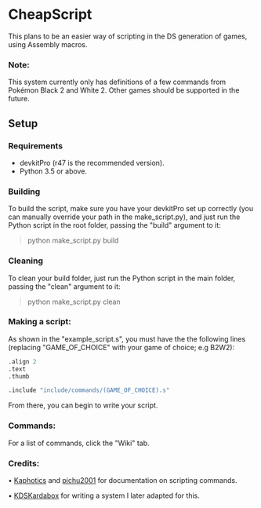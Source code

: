 # CheapScript
This plans to be an easier way of scripting in the DS generation of games, using Assembly macros.

### Note:
This system currently only has definitions of a few commands from Pokémon Black 2 and White 2. Other games should be supported in the future.

## Setup
### Requirements
* devkitPro (r47 is the recommended version).
* Python 3.5 or above.

### Building
To build the script, make sure you have your devkitPro set up correctly (you can manually override your path in the make_script.py), and just run the Python script in the root folder, passing the "build" argument to it:
> python make_script.py build


### Cleaning
To clean your build folder, just run the Python script in the main folder, passing the "clean" argument to it:
> python make_script.py clean

### Making a script:
As shown in the "example_script.s", you must have the the following lines (replacing "GAME_OF_CHOICE" with your game of choice; e.g B2W2):
```R
.align 2
.text 
.thumb

.include "include/commands/(GAME_OF_CHOICE).s" 
```

From there, you can begin to write your script.

### Commands:
For a list of commands, click the "Wiki" tab.


### Credits:
• [Kaphotics](http://github.com/kwsch) and [pichu2001](https://projectpokemon.org/home/profile/222-pichu2001/) for documentation on scripting commands.

• [KDSKardabox](http://github.com/KDSKardabox) for writing a system I later adapted for this.
